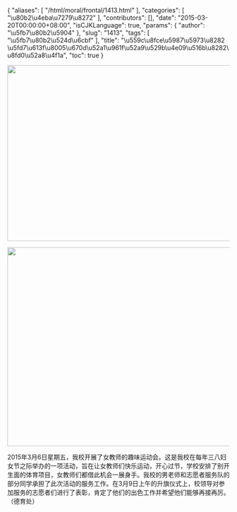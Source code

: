 {
    "aliases": [
        "/html/moral/frontal/1413.html"
    ],
    "categories": [
        "\u80b2\u4eba\u7279\u8272"
    ],
    "contributors": [],
    "date": "2015-03-20T00:00:00+08:00",
    "isCJKLanguage": true,
    "params": {
        "author": "\u5fb7\u80b2\u5904"
    },
    "slug": "1413",
    "tags": [
        "\u5fb7\u80b2\u524d\u6cbf"
    ],
    "title": "\u559c\u8fce\u5987\u5973\u8282  \u5fd7\u613f\u8005\u670d\u52a1\u961f\u52a9\u529b\u4e09\u516b\u8282\u8fd0\u52a8\u4f1a",
    "toc": true
}


<img
    src="https://cdn.tfls.online/mirror/full/5d2da25942700e879fb521cc1d760db4808aab93.jpg"
    style="display:block;margin-left:auto;margin-right:auto;"
    decoding="async"
    fetchpriority="auto"
    loading="lazy"
    height="398"
    width="600"
/>





<img
    src="https://cdn.tfls.online/mirror/full/241449833870ea038766ec3d3ca6ba0fcb2128e9.jpg"
    style="display:block;margin-left:auto;margin-right:auto;"
    decoding="async"
    fetchpriority="auto"
    loading="lazy"
    height="450"
    width="600"
/>




  





2015年3月6日星期五，我校开展了女教师的趣味运动会。这是我校在每年三八妇女节之际举办的一项活动，旨在让女教师们快乐运动，开心过节，学校安排了别开生面的体育项目，女教师们都借此机会一展身手。我校的男老师和志愿者服务队的部分同学承担了此次活动的服务工作。在3月9日上午的升旗仪式上，校领导对参加服务的志愿者们进行了表彰，肯定了他们的出色工作并希望他们能够再接再厉。（德育处）




  



